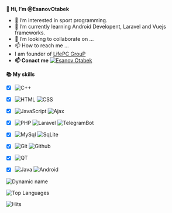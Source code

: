 **👋 Hi, I’m @EsanovOtabek**
- 👀 I’m interested in sport programming.
- 🌱 I’m currently learning Android Developent, Laravel and Vuejs frameworks.
- 💞️ I’m looking to collaborate on ...
- 📫 How to reach me ...
- I am founder of [LifePC GrouP](https://lifepc.uz)
- **📫 Conact me** [![Esanov Otabek](https://img.shields.io/badge/beootabek-003474?style=flat&logo=telegram)](https://t.me/beootabek)

**📚 My skills**
 - [x] ![C++](https://img.shields.io/badge/C++-003464?style=flat&logo=c%2B%2B&logoColor=%230099ee)
 - [x] ![HTML](https://img.shields.io/badge/HTML-003464?style=flat&logo=html5) ![CSS](https://img.shields.io/badge/CSS-003464?style=flat&logo=css3)
 - [x] ![JavaScript](https://img.shields.io/badge/JavaScript-003464?style=flat&logo=javascript) ![Ajax](https://img.shields.io/badge/Ajax-003464?style=flat&logo=Ajax)
 - [x] ![PHP](https://img.shields.io/badge/PHP-003464?style=flat&logo=php) ![Laravel](https://img.shields.io/badge/Laravel-003464?style=flat&logo=laravel) ![TelegramBot](https://img.shields.io/badge/TelegramBot-003464?style=flat&logo=telegram)
 - [x] ![MySql](https://img.shields.io/badge/MySql-003464?style=flat&logo=MySql&logoColor=%23eeeeee) ![SqLite](https://img.shields.io/badge/SqLite-003464?style=flat&logo=SqLite)
 - [x] ![Git](https://img.shields.io/badge/Git-003464?style=flat&logo=git) ![Github](https://img.shields.io/badge/Github-003464?style=flat&logo=Github)
 - [x] ![QT](https://img.shields.io/badge/QT-003464?style=flat&logo=qt)
 - [x] ![Java](https://img.shields.io/badge/Java-003464?style=flat&logo=java) ![Android](https://img.shields.io/badge/Android-003464?style=flat&logo=Android)


![Dynamic name](https://github-readme-stats.vercel.app/api?username=EsanovOtabek&show_icons=true&theme=tokyonight)

![Top Languages](https://github-readme-stats.vercel.app/api/top-langs/?username=EsanovOtabek&layout=compact&theme=tokyonight)

![Hits](https://hits.seeyoufarm.com/api/count/incr/badge.svg?url=https://github.com/EsanovOtabek/)

<img alt='analytics' src='https://profile-counter.glitch.me/gautamkrishnar/count.svg' width='0px'>
<!---
EsanovOtabek/EsanovOtabek is a ✨ special ✨ repository because its `README.md` (this file) appears on your GitHub profile.
You can click the Preview link to take a look at your changes.
--->
